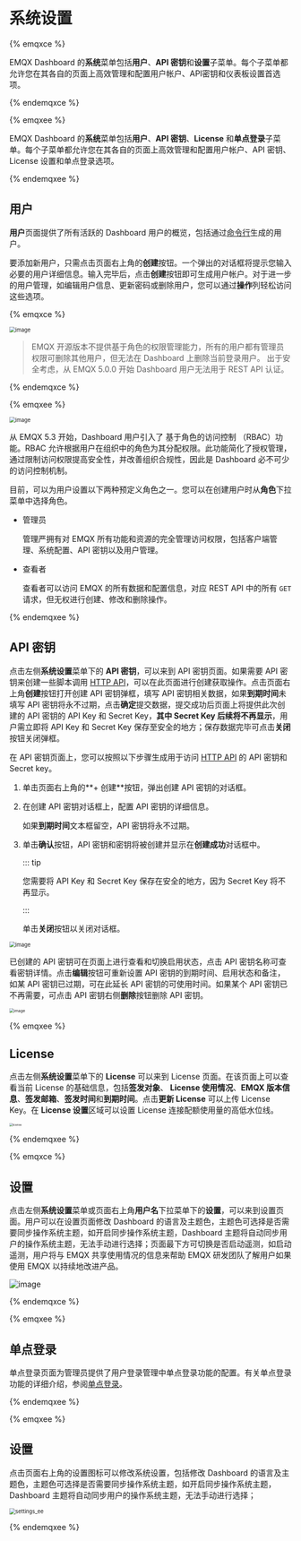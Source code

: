 # 系统设置

{% emqxce %}

EMQX Dashboard 的**系统**菜单包括**用户**、**API 密钥**和**设置**子菜单。每个子菜单都允许您在其各自的页面上高效管理和配置用户帐户、API密钥和仪表板设置首选项。

{% endemqxce %}

{% emqxee %}

EMQX Dashboard 的**系统**菜单包括**用户**、**API 密钥**、**License** 和**单点登录**子菜单。每个子菜单都允许您在其各自的页面上高效管理和配置用户帐户、API 密钥、License 设置和单点登录选项。

{% endemqxee %}

## 用户

**用户**页面提供了所有活跃的 Dashboard 用户的概览，包括通过[命令行](../admin/cli.md)生成的用户。

要添加新用户，只需点击页面右上角的**创建**按钮。一个弹出的对话框将提示您输入必要的用户详细信息。输入完毕后，点击**创建**按钮即可生成用户帐户。对于进一步的用户管理，如编辑用户信息、更新密码或删除用户，您可以通过**操作**列轻松访问这些选项。


{% emqxce %}

<img src="./assets/users.png" alt="image" style="zoom:67%;" />

> EMQX 开源版本不提供基于角色的权限管理能力，所有的用户都有管理员权限可删除其他用户，但无法在 Dashboard 上删除当前登录用户。
> 出于安全考虑，从 EMQX 5.0.0 开始 Dashboard 用户无法用于 REST API 认证。

{% endemqxce %}

{% emqxee %}

<img src="./assets/ee-users.png" alt="image" style="zoom:67%;" />

从 EMQX 5.3 开始，Dashboard 用户引入了 基于角色的访问控制 （RBAC）功能。RBAC 允许根据用户在组织中的角色为其分配权限。此功能简化了授权管理，通过限制访问权限提高安全性，并改善组织合规性，因此是 Dashboard 必不可少的访问控制机制。

目前，可以为用户设置以下两种预定义角色之一。您可以在创建用户时从**角色**下拉菜单中选择角色。
+ 管理员 

    管理严拥有对 EMQX 所有功能和资源的完全管理访问权限，包括客户端管理、系统配置、API 密钥以及用户管理。

+ 查看者

    查看者可以访问 EMQX 的所有数据和配置信息，对应 REST API 中的所有 `GET` 请求，但无权进行创建、修改和删除操作。

{% endemqxee %}

## API 密钥

点击左侧**系统设置**菜单下的 **API 密钥**，可以来到 API 密钥页面。如果需要 API 密钥来创建一些脚本调用 [HTTP API](../admin/api.md)，可以在此页面进行创建获取操作。点击页面右上角**创建**按钮打开创建 API 密钥弹框，填写 API 密钥相关数据，如果**到期时间**未填写 API 密钥将永不过期，点击**确定**提交数据，提交成功后页面上将提供此次创建的 API 密钥的 API Key 和 Secret Key，**其中 Secret Key 后续将不再显示**，用户需立即将 API Key 和 Secret Key 保存至安全的地方；保存数据完毕可点击**关闭**按钮关闭弹框。

在 API 密钥页面上，您可以按照以下步骤生成用于访问 [HTTP API](../admin/api.md) 的 API 密钥和 Secret key。

1. 单击页面右上角的**+ 创建**按钮，弹出创建 API 密钥的对话框。

2. 在创建 API 密钥对话框上，配置 API 密钥的详细信息。

   如果**到期时间**文本框留空，API 密钥将永不过期。

3. 单击**确认**按钮，API 密钥和密钥将被创建并显示在**创建成功**对话框中。

   ::: tip

   您需要将 API Key 和 Secret Key 保存在安全的地方，因为 Secret Key 将不再显示。

   :::

   单击**关闭**按钮以关闭对话框。

<img src="./assets/api-key.png" alt="image" style="zoom:67%;" />

已创建的 API 密钥可在页面上进行查看和切换启用状态，点击 API 密钥名称可查看密钥详情。点击**编辑**按钮可重新设置 API 密钥的到期时间、启用状态和备注，如某 API 密钥已过期，可在此延长 API 密钥的可使用时间。如果某个 API 密钥已不再需要，可点击 API 密钥右侧**删除**按钮删除 API 密钥。

<img src="./assets/api-key-detail.png" alt="image" style="zoom:50%;" />

{% emqxee %}

## License

点击左侧**系统设置**菜单下的 **License** 可以来到 License 页面。在该页面上可以查看当前 License 的基础信息，包括**签发对象**、 **License 使用情况**、**EMQX 版本信息**、**签发邮箱**、**签发时间**和**到期时间**。点击**更新 License** 可以上传 License Key。在 **License 设置**区域可以设置 License 连接配额使用量的高低水位线。

<img src="./assets/license.png" alt="license" style="zoom:35%;" />

{% endemqxee %}

{% emqxce %}

## 设置

点击左侧**系统设置**菜单或页面右上角**用户名**下拉菜单下的**设置**，可以来到设置页面。用户可以在设置页面修改 Dashboard 的语言及主题色，主题色可选择是否需要同步操作系统主题，如开启同步操作系统主题，Dashboard 主题将自动同步用户的操作系统主题，无法手动进行选择；页面最下方可切换是否启动遥测，如启动遥测，用户将与 EMQX 共享使用情况的信息来帮助 EMQX 研发团队了解用户如果使用 EMQX 以持续地改进产品。

![image](./assets/settings.png)

{% endemqxce %}

{% emqxee %}

## 单点登录

单点登录页面为管理员提供了用户登录管理中单点登录功能的配置。有关单点登录功能的详细介绍，参阅[单点登录](./sso.md)。

{% endemqxee %}

{% emqxee %}

## 设置

点击页面右上角的设置图标可以修改系统设置，包括修改 Dashboard 的语言及主题色，主题色可选择是否需要同步操作系统主题，如开启同步操作系统主题，Dashboard 主题将自动同步用户的操作系统主题，无法手动进行选择；

<img src="./assets/settings_ee.png" alt="settings_ee" style="zoom:67%;" />

{% endemqxee %}
